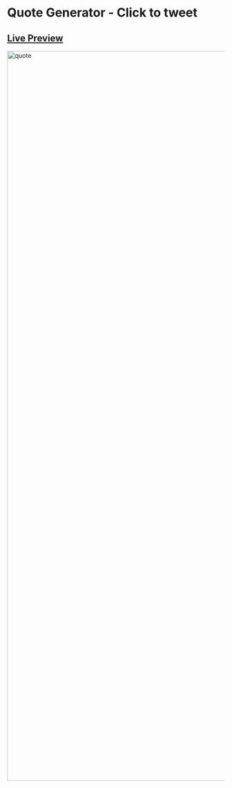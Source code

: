 # Quote Generator - Click to tweet
## [Live Preview](https://teedrm.github.io/quotegenerator/)

<img width="1692" alt="quote" src="https://user-images.githubusercontent.com/109934700/204190521-e9f35661-ce93-4b27-a81b-902a677e2e2f.png">
